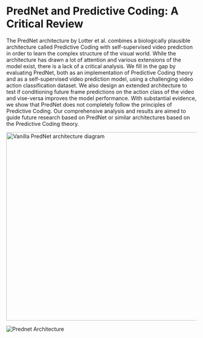 # PredNet and Predictive Coding: A Critical Review 
The PredNet architecture by Lotter et al. combines a biologically plausible architecture called Predictive Coding with self-supervised video prediction in order to learn the complex structure of the visual world. While the architecture has drawn a lot of attention and various extensions of the model exist, there is a lack of a critical analysis. We fill in the gap by evaluating PredNet, both as an implementation of Predictive Coding theory and as a self-supervised video prediction model, using a challenging video action classification dataset. We also design an extended architecture to test if conditioning future frame predictions on the action class of the video and vise-versa improves the model performance. With substantial evidence, we show that PredNet does not completely follow the principles of Predictive Coding. Our comprehensive analysis and results are aimed to guide future research based on PredNet or similar architectures based on the Predictive Coding theory.

<img src="https://github.com/RoshanRane/Predictive-video-classification/blob/master/PredNet_Vanilla.jpg"  height="500" width="750"
     alt="Vanilla PredNet architecture diagram"/>

![Prednet Architecture](https://github.com/RoshanRane/Predictive-video-classification/blob/master/PredNet_Vanilla.jpg)
